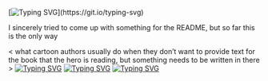 [![Typing SVG](https://readme-typing-svg.demolab.com?font=Montserrat&pause=1000&center=%D0%9B%D0%9E%D0%96%D0%AC&vCenter=%D0%9B%D0%9E%D0%96%D0%AC&repeat=%D0%B8%D1%81%D1%82%D0%B8%D0%BD%D0%BD%D1%8B%D0%B9&random=%D0%9B%D0%9E%D0%96%D0%AC&width=435&lines=Hello+there+!)](https://git.io/typing-svg)

I sincerely tried to come up with something for the README, but so far this is the only way


< what cartoon authors usually do when they don’t want to provide text for the book that the hero is reading, but something needs to be written in there >
[![Typing SVG](https://readme-typing-svg.demolab.com?font=Linefont&pause=1000&center=%D0%9B%D0%9E%D0%96%D0%AC&vCenter=%D0%9B%D0%9E%D0%96%D0%AC&repeat=%D0%B8%D1%81%D1%82%D0%B8%D0%BD%D0%BD%D1%8B%D0%B9&random=%D0%9B%D0%9E%D0%96%D0%AC&width=435&lines=910224724496685515584103777103988451026896235597882943971102333310871355226210513472693659873411109816199410131841041571104795927664727378186326352859331101078199310752711610211531344991648859218510210221085197441058410;29910525322311028107714184797171847622637283863763231521427526393191093179483892910210556311091673871696841012825337614896231063545210157148512968910310101166277471010391869411026936576121084626667662885972105714286109;5934811679573638911366126755101039987864107894971059985787710896783710410107871216102101018229838861012581049105937106419210486572191491137374511223336724710495835994443514333352478985385956284938141041148587546115108)](https://git.io/typing-svg)
[![Typing SVG](https://readme-typing-svg.demolab.com?font=Linefont&pause=1000&center=%D0%9B%D0%9E%D0%96%D0%AC&vCenter=%D0%9B%D0%9E%D0%96%D0%AC&repeat=%D0%B8%D1%81%D1%82%D0%B8%D0%BD%D0%BD%D1%8B%D0%B9&random=%D0%9B%D0%9E%D0%96%D0%AC&width=435&lines=8110915103998659191810810888781081587153618773532314108116867195443101543772543219592173523310473776101036242949677168831835410636799261610195574108426135211368546452282251075311041535154259591073271091010581099536910742;15864217710961010884811379551017515983710784921051539188539105102764297669189736366103104288371087967778831624961262649287241034310961068910395251011101235296985773848975101961668210109261017456792311011052421015123812939210;485106658735993589106374461086109105776685659236416562767644594165225296428661165867415531104282848121183410556681483891014618810184736357273478145892110813934237262637851103911533812395355294479951096107615184106)](https://git.io/typing-svg)
[![Typing SVG](https://readme-typing-svg.demolab.com?font=Linefont&pause=1000&center=%D0%9B%D0%9E%D0%96%D0%AC&vCenter=%D0%9B%D0%9E%D0%96%D0%AC&repeat=%D0%B8%D1%81%D1%82%D0%B8%D0%BD%D0%BD%D1%8B%D0%B9&random=%D0%9B%D0%9E%D0%96%D0%AC&width=435&lines=227991092916109910368310610101731051012727754369157291102994469110210510391075669937169314856931093534378327109146324199102163364515398895862119711104748568485721033739841238357104681075716998647577759910351063321910956653;2104168798959129869110331109943726876672251375811068571691104654510274885107991010101210936821710537538516310921079827626457776136294174163571059514634675954874191018824942610104856131514335746971101087979396691010810610563;889854101089897155389894595328513277883896968105992381095644589534715797636210688851041719373246533343477810331485710962101162108928941087971278324492771011541048578459311038651610823941781069682769417594138451091416)](https://git.io/typing-svg)









